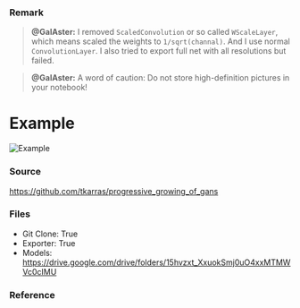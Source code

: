 ### Remark

> **@GalAster:**
> I removed `ScaledConvolution` or so called  `WScaleLayer`, which means scaled the weights to `1/sqrt(channal)`.
> And I use normal `ConvolutionLayer`.
> I also tried to export full net with all resolutions but failed.

> **@GalAster:**
> A word of caution: Do not store high-definition pictures in your notebook!

# Example

![Example](https://user-images.githubusercontent.com/17541209/48298682-47112e80-e4fc-11e8-81bd-5153afa10320.png)

### Source
https://github.com/tkarras/progressive_growing_of_gans

### Files

- Git Clone: True
- Exporter: True
- Models: https://drive.google.com/drive/folders/15hvzxt_XxuokSmj0uO4xxMTMWVc0cIMU

### Reference



